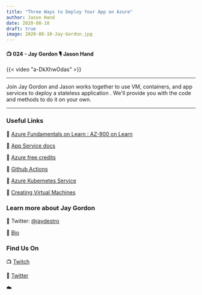```yaml
---
title: "Three Ways to Deploy Your App on Azure"
author: Jason Hand
date: 2020-08-10
draft: true
image: 2020-08-10-Jay-Gordon.jpg
---
```


#### 📺 024 - Jay Gordon 🎙️ Jason Hand

<!--more-->

{{< video "a-DkXhwOdas" >}}

---

Join Jay Gordon and Jason works together to use VM, containers, and app services to deploy a stateless application . We'll provide you with the code and methods to do it on your own.

---

### Useful Links

🔗 [Azure Fundamentals on Learn : AZ-900 on Learn](https://cda.ms/1wy)

🔗 [App Service docs](https://cda.ms/1wB)

🔗 [Azure free credits](https://cda.ms/1wD)

🔗 [Github Actions](https://cda.ms/1wF)

🔗 [Azure Kubernetes Service](https://cda.ms/1wF)

🔗 [Creating Virtual Machines](https://cda.ms/1wH)


### Learn more about Jay Gordon

🔗 Twitter: [@jaydestro](https://twitter.com/jaydestro)

🔗 [Bio](https://developer.microsoft.com/en-us/advocates/jay-gordon)


### Find Us On

📺 [Twitch](https://www.twitch.tv/microsoftdeveloper)

🔗 [Twitter](https://twitter.com/jasonhand)

☁️
